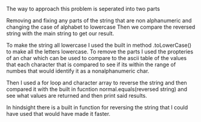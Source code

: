 The way to approach this problem is seperated into two parts

Removing and fixing any parts of the string that are non alphanumeric and changing the case of alphabet to lowercase
Then we compare the reversed string with the main string to get our result.

To make the string all lowercase I used the built in method .toLowerCase() to make all the letters lowercase.
To remove the parts I used the propteries of an char which can be used to compare to the ascii table of the values that each character that is compared to see if its within the range of numbes that would identify it as a nonalphanumeric char.

Then I used a for loop and character array to reverse the string and then compared it with the built in fucntion normal.equals(reversed string)
and see what values are returned and then print said results.

In hindsight there is a built in function for reversing the string that I could have used that would have made it faster.
